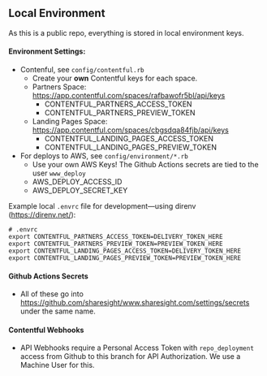 ## Local Environment

As this is a public repo, everything is stored in local environment keys.

#### Environment Settings:
 - Contenful, see `config/contentful.rb`
   - Create your **own** Contentful keys for each space.
   <!-- THE Blog is not deprecated - and built as part of the gatsby site static-www -->
   <!-- - Blog Space: https://app.contentful.com/spaces/91sm3pewxzag/api/keys
     - CONTENTFUL_BLOG_ACCESS_TOKEN
     - CONTENTFUL_BLOG_PREVIEW_TOKEN -->
   - Partners Space: https://app.contentful.com/spaces/rafbawofr5bl/api/keys
     - CONTENTFUL_PARTNERS_ACCESS_TOKEN
     - CONTENTFUL_PARTNERS_PREVIEW_TOKEN
   - Landing Pages Space: https://app.contentful.com/spaces/cbgsdqa84fjb/api/keys
     - CONTENTFUL_LANDING_PAGES_ACCESS_TOKEN
     - CONTENTFUL_LANDING_PAGES_PREVIEW_TOKEN
 - For deploys to AWS, see `config/environment/*.rb`
   - Use your own AWS Keys! The Github Actions secrets are tied to the user `www_deploy`
   - AWS_DEPLOY_ACCESS_ID
   - AWS_DEPLOY_SECRET_KEY

Example local `.envrc` file for development—using direnv (https://direnv.net/):
```
# .envrc
export CONTENTFUL_PARTNERS_ACCESS_TOKEN=DELIVERY_TOKEN_HERE
export CONTENTFUL_PARTNERS_PREVIEW_TOKEN=PREVIEW_TOKEN_HERE
export CONTENTFUL_LANDING_PAGES_ACCESS_TOKEN=DELIVERY_TOKEN_HERE
export CONTENTFUL_LANDING_PAGES_PREVIEW_TOKEN=PREVIEW_TOKEN_HERE
```

#### Github Actions Secrets
  - All of these go into https://github.com/sharesight/www.sharesight.com/settings/secrets under the same name.

#### Contentful Webhooks
  - API Webhooks require a Personal Access Token with `repo_deployment` access from Github to this branch for API Authorization.  We use a Machine User for this.

